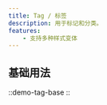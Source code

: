 ```yaml
---
title: Tag / 标签
description: 用于标记和分类。
features:
    - 支持多种样式变体
---
```


## 基础用法

::demo-tag-base
::
